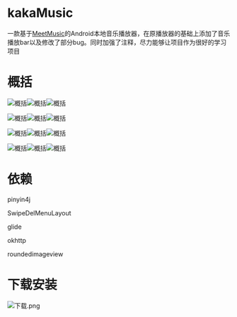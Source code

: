 # kakaMusic
一款基于[MeetMusic](https://github.com/lijunyandev/MeetMusic)的Android本地音乐播放器，在原播放器的基础上添加了音乐播放bar以及修改了部分bug。同时加强了注释，尽力能够让项目作为很好的学习项目

# 概括

![概括](https://upload-images.jianshu.io/upload_images/12070003-d174856851b5a4ce.png?imageMogr2/auto-orient/strip%7CimageView2/2/w/1240)![概括](https://upload-images.jianshu.io/upload_images/12070003-7c2eff5603096e04.png?imageMogr2/auto-orient/strip%7CimageView2/2/w/1240)![概括](https://upload-images.jianshu.io/upload_images/12070003-bc7f61ef33b007b1.png?imageMogr2/auto-orient/strip%7CimageView2/2/w/1240)

![概括](https://upload-images.jianshu.io/upload_images/12070003-75b2425b3e027ec4.png?imageMogr2/auto-orient/strip%7CimageView2/2/w/1240)![概括](https://upload-images.jianshu.io/upload_images/12070003-6be97845623b6b7f.png?imageMogr2/auto-orient/strip%7CimageView2/2/w/1240)![概括](https://upload-images.jianshu.io/upload_images/12070003-c1323a336659ac2a.png?imageMogr2/auto-orient/strip%7CimageView2/2/w/1240)

![概括](https://upload-images.jianshu.io/upload_images/12070003-b60865dc28518f57.png?imageMogr2/auto-orient/strip%7CimageView2/2/w/1240)![概括](https://upload-images.jianshu.io/upload_images/12070003-e4c4d5c0954ab805.png?imageMogr2/auto-orient/strip%7CimageView2/2/w/1240)![概括](https://upload-images.jianshu.io/upload_images/12070003-e8f3aef4f157dc9c.png?imageMogr2/auto-orient/strip%7CimageView2/2/w/1240)

![概括](https://upload-images.jianshu.io/upload_images/12070003-a378520b15789ec0.png?imageMogr2/auto-orient/strip%7CimageView2/2/w/1240)![概括](https://upload-images.jianshu.io/upload_images/12070003-651c5ed74bd6dacb.png?imageMogr2/auto-orient/strip%7CimageView2/2/w/1240)![概括](https://upload-images.jianshu.io/upload_images/12070003-a74e16a157cf305f.png?imageMogr2/auto-orient/strip%7CimageView2/2/w/1240)



# 依赖

pinyin4j

SwipeDelMenuLayout

glide

okhttp

roundedimageview

# 下载安装
![下载.png](https://upload-images.jianshu.io/upload_images/12070003-9f7233258551fbfc.png?imageMogr2/auto-orient/strip%7CimageView2/2/w/1240)
